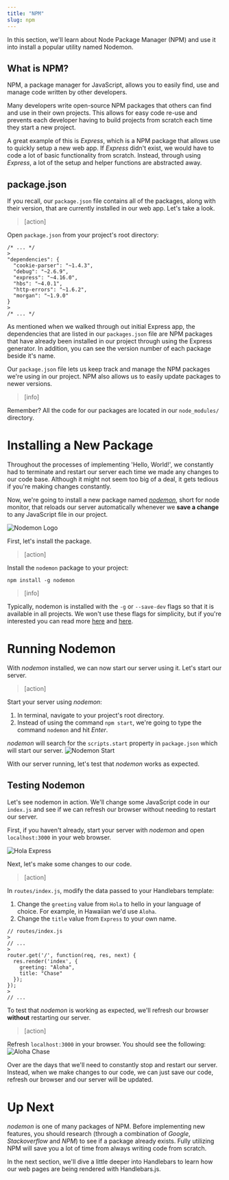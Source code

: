 ```yaml
---
title: "NPM"
slug: npm
---
```


In this section, we'll learn about Node Package Manager (NPM) and use it into install a popular utility named Nodemon.

## What is NPM?

NPM, a package manager for JavaScript, allows you to easily find, use and manage code written by other developers.

Many developers write open-source NPM packages that others can find and use in their own projects. This allows for easy code re-use and prevents each developer having to build projects from scratch each time they start a new project.

A great example of this is _Express_, which is a NPM package that allows use to quickly setup a new web app. If _Express_ didn't exist, we would have to code a lot of basic functionality from scratch. Instead, through using _Express_, a lot of the setup and helper functions are abstracted away.

## package.json

If you recall, our `package.json` file contains all of the packages, along with their version, that are currently installed in our web app. Let's take a look.

> [action]
>
Open `package.json` from your project's root directory:
>
```
/* ... */
>
"dependencies": {
  "cookie-parser": "~1.4.3",
  "debug": "~2.6.9",
  "express": "~4.16.0",
  "hbs": "~4.0.1",
  "http-errors": "~1.6.2",
  "morgan": "~1.9.0"
}
>
/* ... */
```
>
As mentioned when we walked through out initial Express app, the dependencies that are listed in our `packages.json` file are NPM packages that have already been installed in our project through using the Express generator. In addition, you can see the version number of each package beside it's name.

Our `package.json` file lets us keep track and manage the NPM packages we're using in our project. NPM also allows us to easily update packages to newer versions.

> [info]
>
Remember? All the code for our packages are located in our `node_modules/` directory.

# Installing a New Package

Throughout the processes of implementing 'Hello, World!', we constantly had to terminate and restart our server each time we made any changes to our code base. Although it might not seem too big of a deal, it gets tedious if you're making changes constantly.

Now, we're going to install a new package named [_nodemon_](https://nodemon.io/), short for node monitor, that reloads our server automatically whenever we **save a change** to any JavaScript file in our project.

![Nodemon Logo](assets/nodemon_logo.jpg)

First, let's install the package.

> [action]
>
Install the `nodemon` package to your project:
>
```
npm install -g nodemon
```

<!--  -->

> [info]
>
Typically, nodemon is installed with the `-g` or `--save-dev` flags so that it is available in all projects. We won't use these flags for simplicity, but if you're interested you can read more [here](https://stackoverflow.com/questions/22891211/what-is-the-difference-between-save-and-save-dev) and [here](http://imcodebased.com/npm-save-or-save-dev-which-one-to-use/).

# Running Nodemon

With _nodemon_ installed, we can now start our server using it. Let's start our server.

> [action]
>
Start your server using _nodemon_:
>
1. In terminal, navigate to your project's root directory.
1. Instead of using the command `npm start`, we're going to type the command `nodemon` and hit _Enter_.
>
_nodemon_ will search for the `scripts.start` property in `package.json` which will start our server. ![Nodemon Start](assets/nodemon_start.jpg)

With our server running, let's test that _nodemon_ works as expected.

## Testing Nodemon

Let's see nodemon in action. We'll change some JavaScript code in our `index.js` and see if we can refresh our browser without needing to restart our server.

First, if you haven't already, start your server with _nodemon_ and open `localhost:3000` in your web browser.

![Hola Express](assets/hola_express.jpg)

Next, let's make some changes to our code.

> [action]
>
In `routes/index.js`, modify the data passed to your Handlebars template:
>
1. Change the `greeting` value from `Hola` to hello in your language of choice. For example, in Hawaiian we'd use `Aloha`.
2. Change the `title` value from `Express` to your own name.
>
```
// routes/index.js
>
// ...
>
router.get('/', function(req, res, next) {
  res.render('index', {
    greeting: "Aloha",
    title: "Chase"
  });
});
>
// ...
```

To test that _nodemon_ is working as expected, we'll refresh our browser **without** restarting our server.

> [action]
>
Refresh `localhost:3000` in your browser. You should see the following: ![Aloha Chase](assets/aloha_chase.jpg)

Over are the days that we'll need to constantly stop and restart our server. Instead, when we make changes to our code, we can just save our code, refresh our browser and our server will be updated.

# Up Next

_nodemon_ is one of many packages of NPM. Before implementing new features, you should research (through a combination of _Google_, _Stackoverflow_ and _NPM_) to see if a package already exists. Fully utilizing NPM will save you a lot of time from always writing code from scratch.

In the next section, we'll dive a little deeper into Handlebars to learn how our web pages are being rendered with Handlebars.js.
